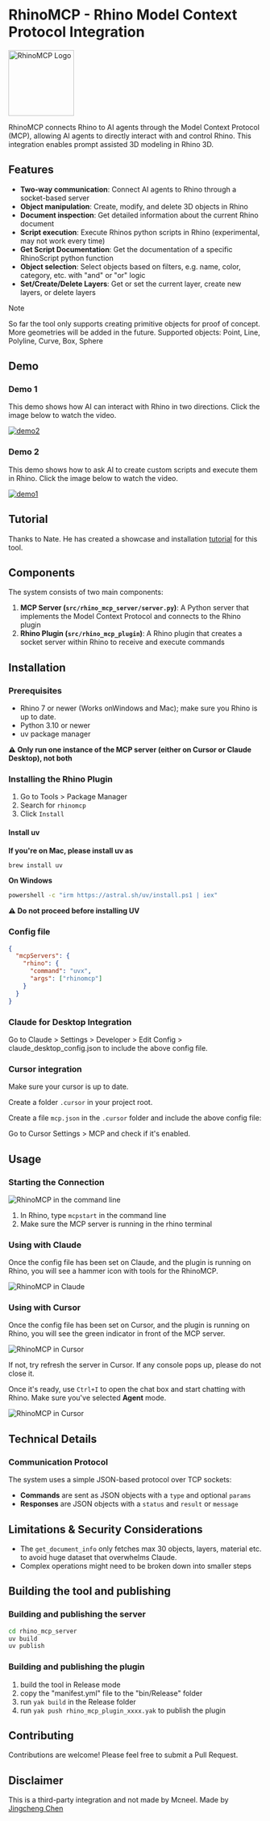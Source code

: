 # RhinoMCP - Rhino Model Context Protocol Integration

<img src="assets/rhinomcp_logo.svg" alt="RhinoMCP Logo" width="130">

RhinoMCP connects Rhino to AI agents through the Model Context Protocol (MCP), allowing AI agents to directly interact with and control Rhino. This integration enables prompt assisted 3D modeling in Rhino 3D.

## Features

- **Two-way communication**: Connect AI agents to Rhino through a socket-based server
- **Object manipulation**: Create, modify, and delete 3D objects in Rhino
- **Document inspection**: Get detailed information about the current Rhino document
- **Script execution**: Execute Rhinos python scripts in Rhino (experimental, may not work every time)
- **Get Script Documentation**: Get the documentation of a specific RhinoScript python function
- **Object selection**: Select objects based on filters, e.g. name, color, category, etc. with "and" or "or" logic
- **Set/Create/Delete Layers**: Get or set the current layer, create new layers, or delete layers

> [!NOTE]  
> So far the tool only supports creating primitive objects for proof of concept. More geometries will be added in the future.
> Supported objects: Point, Line, Polyline, Curve, Box, Sphere

## Demo

### Demo 1

This demo shows how AI can interact with Rhino in two directions. Click the image below to watch the video.

[![demo2](assets/demo2.jpg)](https://youtu.be/pi6dbqUuhI4)

### Demo 2

This demo shows how to ask AI to create custom scripts and execute them in Rhino. Click the image below to watch the video.

[![demo1](assets/demo1.jpg)](https://youtu.be/NFOF_Pjp3qY)

## Tutorial

Thanks to Nate. He has created a showcase and installation [tutorial](https://www.youtube.com/watch?v=z2IBP81ABRM) for this tool.

## Components

The system consists of two main components:

1. **MCP Server (`src/rhino_mcp_server/server.py`)**: A Python server that implements the Model Context Protocol and connects to the Rhino plugin
2. **Rhino Plugin (`src/rhino_mcp_plugin`)**: A Rhino plugin that creates a socket server within Rhino to receive and execute commands

## Installation

### Prerequisites

- Rhino 7 or newer (Works onWindows and Mac); make sure you Rhino is up to date.
- Python 3.10 or newer
- uv package manager

**⚠️ Only run one instance of the MCP server (either on Cursor or Claude Desktop), not both**

### Installing the Rhino Plugin

1. Go to Tools > Package Manager
2. Search for `rhinomcp`
3. Click `Install`

#### Install uv

**If you're on Mac, please install uv as**

```bash
brew install uv
```

**On Windows**

```bash
powershell -c "irm https://astral.sh/uv/install.ps1 | iex"
```

**⚠️ Do not proceed before installing UV**

### Config file

```json
{
  "mcpServers": {
    "rhino": {
      "command": "uvx",
      "args": ["rhinomcp"]
    }
  }
}
```

### Claude for Desktop Integration

Go to Claude > Settings > Developer > Edit Config > claude_desktop_config.json to include the above config file.

### Cursor integration

Make sure your cursor is up to date.

Create a folder `.cursor` in your project root.

Create a file `mcp.json` in the `.cursor` folder and include the above config file:

Go to Cursor Settings > MCP and check if it's enabled.

## Usage

### Starting the Connection

![RhinoMCP in the command line](assets/rhino_plugin_instruction.jpg)

1. In Rhino, type `mcpstart` in the command line
2. Make sure the MCP server is running in the rhino terminal

### Using with Claude

Once the config file has been set on Claude, and the plugin is running on Rhino, you will see a hammer icon with tools for the RhinoMCP.

![RhinoMCP in Claude](assets/claude_enable_instruction.jpg)

### Using with Cursor

Once the config file has been set on Cursor, and the plugin is running on Rhino, you will see the green indicator in front of the MCP server.

![RhinoMCP in Cursor](assets/cursor_enable_instruction.jpg)

If not, try refresh the server in Cursor. If any console pops up, please do not close it.

Once it's ready, use `Ctrl+I` to open the chat box and start chatting with Rhino. Make sure you've selected **Agent** mode.

![RhinoMCP in Cursor](assets/cursor_usage_instruction.jpg)

## Technical Details

### Communication Protocol

The system uses a simple JSON-based protocol over TCP sockets:

- **Commands** are sent as JSON objects with a `type` and optional `params`
- **Responses** are JSON objects with a `status` and `result` or `message`

## Limitations & Security Considerations

- The `get_document_info` only fetches max 30 objects, layers, material etc. to avoid huge dataset that overwhelms Claude.
- Complex operations might need to be broken down into smaller steps

## Building the tool and publishing

### Building and publishing the server

```bash
cd rhino_mcp_server
uv build
uv publish
```

### Building and publishing the plugin

1. build the tool in Release mode
2. copy the "manifest.yml" file to the "bin/Release" folder
3. run `yak build` in the Release folder
4. run `yak push rhino_mcp_plugin_xxxx.yak` to publish the plugin

## Contributing

Contributions are welcome! Please feel free to submit a Pull Request.

## Disclaimer

This is a third-party integration and not made by Mcneel. Made by [Jingcheng Chen](https://github.com/jingcheng-chen)
